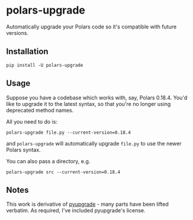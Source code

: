polars-upgrade
==============

Automatically upgrade your Polars code so it's compatible with future versions.

## Installation

```
pip install -U polars-upgrade
```

## Usage

Suppose you have a codebase which works with, say, Polars 0.18.4.
You'd like to upgrade it to the latest syntax, so that you're no longer using
deprecated method names.

All you need to do is:
```
polars-upgrade file.py --current-version=0.18.4
```
and `polars-upgrade` will automatically upgrade `file.py` to use the newer Polars
syntax.

You can also pass a directory, e.g.
```
polars-upgrade src --current-version=0.18.4
```

## Notes

This work is derivative of [pyupgrade](https://github.com/asottile/pyupgrade) - many parts
have been lifted verbatim. As required, I've included pyupgrade's license.
